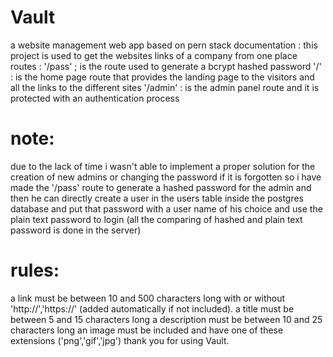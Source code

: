 # Vault
a website management web app based on pern stack
documentation :
this project is used to get the websites links of a company from one place
routes : 
'/pass' ; is the route used to generate a bcrypt hashed password 
'/' : is the home page route that provides the landing page to the visitors and all the links to the different sites
'/admin' : is the admin panel route and it is protected with an authentication process 
# note: 
due to the lack of time i wasn't able to implement a proper solution for the creation of new admins or changing the password if it is forgotten
so i have made the '/pass' route to generate a hashed password for the admin and then he can directly create a user in the users table inside the postgres
database and put that password with a user name of his choice and use the plain text password to login (all the comparing of hashed and plain text password
is done in the server)
# rules:
a link must be between 10 and 500 characters long with or without 'http://','https://' (added automatically if not included).
a title must be between 5 and 15 characters long
a description must be between 10 and 25 characters long 
an image must be included and have one of these extensions ('png','gif','jpg')
thank you for using Vault.
